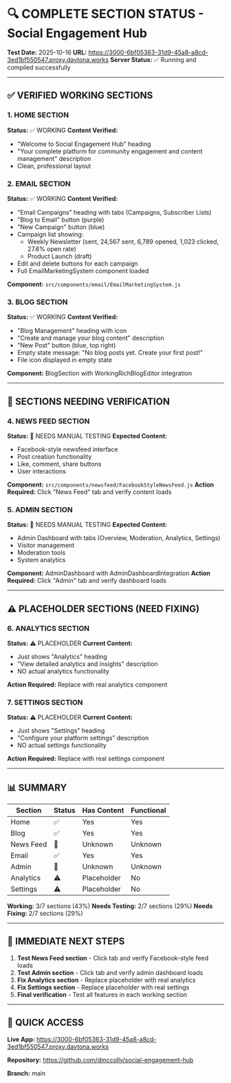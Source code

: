 # 🔍 COMPLETE SECTION STATUS - Social Engagement Hub

**Test Date:** 2025-10-16
**URL:** https://3000-6bf05363-31d9-45a8-a8cd-3ed1bf550547.proxy.daytona.works
**Server Status:** ✅ Running and compiled successfully

---

## ✅ VERIFIED WORKING SECTIONS

### 1. HOME SECTION
**Status:** ✅ WORKING
**Content Verified:**
- "Welcome to Social Engagement Hub" heading
- "Your complete platform for community engagement and content management" description
- Clean, professional layout

### 2. EMAIL SECTION  
**Status:** ✅ WORKING
**Content Verified:**
- "Email Campaigns" heading with tabs (Campaigns, Subscriber Lists)
- "Blog to Email" button (purple)
- "New Campaign" button (blue)
- Campaign list showing:
  - Weekly Newsletter (sent, 24,567 sent, 6,789 opened, 1,023 clicked, 27.6% open rate)
  - Product Launch (draft)
- Edit and delete buttons for each campaign
- Full EmailMarketingSystem component loaded

**Component:** `src/components/email/EmailMarketingSystem.js`

### 3. BLOG SECTION
**Status:** ✅ WORKING
**Content Verified:**
- "Blog Management" heading with icon
- "Create and manage your blog content" description
- "New Post" button (blue, top right)
- Empty state message: "No blog posts yet. Create your first post!"
- File icon displayed in empty state

**Component:** BlogSection with WorkingRichBlogEditor integration

---

## 🔄 SECTIONS NEEDING VERIFICATION

### 4. NEWS FEED SECTION
**Status:** 🔄 NEEDS MANUAL TESTING
**Expected Content:**
- Facebook-style newsfeed interface
- Post creation functionality
- Like, comment, share buttons
- User interactions

**Component:** `src/components/newsfeed/FacebookStyleNewsFeed.js`
**Action Required:** Click "News Feed" tab and verify content loads

### 5. ADMIN SECTION
**Status:** 🔄 NEEDS MANUAL TESTING
**Expected Content:**
- Admin Dashboard with tabs (Overview, Moderation, Analytics, Settings)
- Visitor management
- Moderation tools
- System analytics

**Component:** AdminDashboard with AdminDashboardIntegration
**Action Required:** Click "Admin" tab and verify dashboard loads

---

## ⚠️ PLACEHOLDER SECTIONS (NEED FIXING)

### 6. ANALYTICS SECTION
**Status:** ⚠️ PLACEHOLDER
**Current Content:**
- Just shows "Analytics" heading
- "View detailed analytics and insights" description
- NO actual analytics functionality

**Action Required:** Replace with real analytics component

### 7. SETTINGS SECTION
**Status:** ⚠️ PLACEHOLDER
**Current Content:**
- Just shows "Settings" heading
- "Configure your platform settings" description
- NO actual settings functionality

**Action Required:** Replace with real settings component

---

## 📊 SUMMARY

| Section | Status | Has Content | Functional |
|---------|--------|-------------|------------|
| Home | ✅ | Yes | Yes |
| Blog | ✅ | Yes | Yes |
| News Feed | 🔄 | Unknown | Unknown |
| Email | ✅ | Yes | Yes |
| Admin | 🔄 | Unknown | Unknown |
| Analytics | ⚠️ | Placeholder | No |
| Settings | ⚠️ | Placeholder | No |

**Working:** 3/7 sections (43%)
**Needs Testing:** 2/7 sections (29%)
**Needs Fixing:** 2/7 sections (29%)

---

## 🎯 IMMEDIATE NEXT STEPS

1. **Test News Feed section** - Click tab and verify Facebook-style feed loads
2. **Test Admin section** - Click tab and verify admin dashboard loads
3. **Fix Analytics section** - Replace placeholder with real analytics
4. **Fix Settings section** - Replace placeholder with real settings
5. **Final verification** - Test all features in each working section

---

## 🔗 QUICK ACCESS

**Live App:** https://3000-6bf05363-31d9-45a8-a8cd-3ed1bf550547.proxy.daytona.works

**Repository:** https://github.com/dmccolly/social-engagement-hub

**Branch:** main